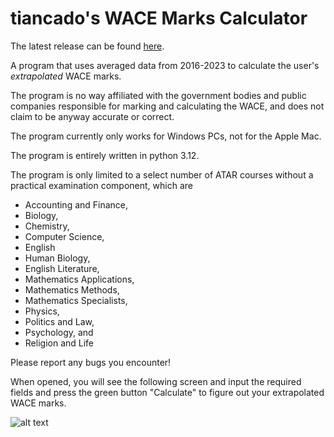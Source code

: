 # tiancado's WACE Marks Calculator

The latest release can be found [here](https://github.com/tiancado/tiancados-wace-marks-calculator/releases/tag/v1.0.0).

A program that uses averaged data from 2016-2023 to calculate the user's _extrapolated_ WACE marks.

The program is no way affiliated with the government bodies and public companies responsible for marking and calculating the WACE, and does not claim to be anyway accurate or correct.

The program currently only works for Windows PCs, not for the Apple Mac.

The program is entirely written in python 3.12.

The program is only limited to a select number of ATAR courses without a practical examination component, which are
- Accounting and Finance,
- Biology,
- Chemistry,
- Computer Science,
- English
- Human Biology,
- English Literature,
- Mathematics Applications,
- Mathematics Methods,
- Mathematics Specialists,
- Physics,
- Politics and Law,
- Psychology, and
- Religion and Life

Please report any bugs you encounter!

When opened, you will see the following screen and input the required fields and press the green button "Calculate" to figure out your extrapolated WACE marks.


![alt text](https://github.com/tiancado/tiancados-wace-marks-calculator/blob/main/WACE%20mark%20calculator%20input%20screen.jpg?raw=true)
